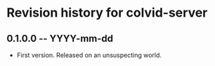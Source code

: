 # Revision history for colvid-server

## 0.1.0.0 -- YYYY-mm-dd

* First version. Released on an unsuspecting world.
